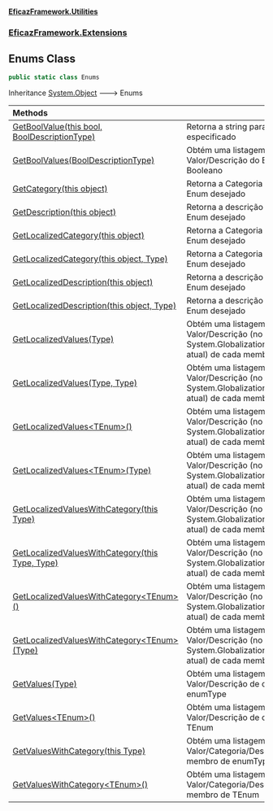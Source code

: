 #### [EficazFramework.Utilities](EficazFrameworkUtilities.md 'EficazFramework Utilities')
### [EficazFramework.Extensions](EficazFrameworkUtilities.md#EficazFramework.Extensions 'EficazFramework.Extensions')

## Enums Class

```csharp
public static class Enums
```

Inheritance [System.Object](https://docs.microsoft.com/en-us/dotnet/api/System.Object 'System.Object') &#129106; Enums

| Methods | |
| :--- | :--- |
| [GetBoolValue(this bool, BoolDescriptionType)](EficazFramework.Extensions/Enums/GetBoolValue(thisbool,BoolDescriptionType).md 'EficazFramework.Extensions.Enums.GetBoolValue(this bool, EficazFramework.Extensions.BoolDescriptionType)') | Retorna a string para o valor bool especificado |
| [GetBoolValues(BoolDescriptionType)](EficazFramework.Extensions/Enums/GetBoolValues(BoolDescriptionType).md 'EficazFramework.Extensions.Enums.GetBoolValues(EficazFramework.Extensions.BoolDescriptionType)') | Obtém uma listagem de pares Valor/Descrição do Enumerador Booleano |
| [GetCategory(this object)](EficazFramework.Extensions/Enums/GetCategory(thisobject).md 'EficazFramework.Extensions.Enums.GetCategory(this object)') | Retorna a Categoria para o valor de Enum desejado |
| [GetDescription(this object)](EficazFramework.Extensions/Enums/GetDescription(thisobject).md 'EficazFramework.Extensions.Enums.GetDescription(this object)') | Retorna a descrição para o valor de Enum desejado |
| [GetLocalizedCategory(this object)](EficazFramework.Extensions/Enums/GetLocalizedCategory(thisobject).md 'EficazFramework.Extensions.Enums.GetLocalizedCategory(this object)') | Retorna a Categoria para o valor de Enum desejado |
| [GetLocalizedCategory(this object, Type)](EficazFramework.Extensions/Enums/GetLocalizedCategory(thisobject,Type).md 'EficazFramework.Extensions.Enums.GetLocalizedCategory(this object, System.Type)') | Retorna a Categoria para o valor de Enum desejado |
| [GetLocalizedDescription(this object)](EficazFramework.Extensions/Enums/GetLocalizedDescription(thisobject).md 'EficazFramework.Extensions.Enums.GetLocalizedDescription(this object)') | Retorna a descrição para o valor de Enum desejado |
| [GetLocalizedDescription(this object, Type)](EficazFramework.Extensions/Enums/GetLocalizedDescription(thisobject,Type).md 'EficazFramework.Extensions.Enums.GetLocalizedDescription(this object, System.Type)') | Retorna a descrição para o valor de Enum desejado |
| [GetLocalizedValues(Type)](EficazFramework.Extensions/Enums/GetLocalizedValues(Type).md 'EficazFramework.Extensions.Enums.GetLocalizedValues(System.Type)') | Obtém uma listagem de pares Valor/Descrição (no idioma de System.Globalization.Culture.CultureInfo atual) de cada membro de enumType |
| [GetLocalizedValues(Type, Type)](EficazFramework.Extensions/Enums/GetLocalizedValues(Type,Type).md 'EficazFramework.Extensions.Enums.GetLocalizedValues(System.Type, System.Type)') | Obtém uma listagem de pares Valor/Descrição (no idioma de System.Globalization.Culture.CultureInfo atual) de cada membro de enumType |
| [GetLocalizedValues&lt;TEnum&gt;()](EficazFramework.Extensions/Enums/GetLocalizedValues_TEnum_().md 'EficazFramework.Extensions.Enums.GetLocalizedValues<TEnum>()') | Obtém uma listagem de pares Valor/Descrição (no idioma de System.Globalization.Culture.CultureInfo atual) de cada membro de TEnum |
| [GetLocalizedValues&lt;TEnum&gt;(Type)](EficazFramework.Extensions/Enums/GetLocalizedValues_TEnum_(Type).md 'EficazFramework.Extensions.Enums.GetLocalizedValues<TEnum>(System.Type)') | Obtém uma listagem de pares Valor/Descrição (no idioma de System.Globalization.Culture.CultureInfo atual) de cada membro de TEnum |
| [GetLocalizedValuesWithCategory(this Type)](EficazFramework.Extensions/Enums/GetLocalizedValuesWithCategory(thisType).md 'EficazFramework.Extensions.Enums.GetLocalizedValuesWithCategory(this System.Type)') | Obtém uma listagem de pares Valor/Descrição (no idioma de System.Globalization.Culture.CultureInfo atual) de cada membro de enumType |
| [GetLocalizedValuesWithCategory(this Type, Type)](EficazFramework.Extensions/Enums/GetLocalizedValuesWithCategory(thisType,Type).md 'EficazFramework.Extensions.Enums.GetLocalizedValuesWithCategory(this System.Type, System.Type)') | Obtém uma listagem de pares Valor/Descrição (no idioma de System.Globalization.Culture.CultureInfo atual) de cada membro de enumType |
| [GetLocalizedValuesWithCategory&lt;TEnum&gt;()](EficazFramework.Extensions/Enums/GetLocalizedValuesWithCategory_TEnum_().md 'EficazFramework.Extensions.Enums.GetLocalizedValuesWithCategory<TEnum>()') | Obtém uma listagem de pares Valor/Descrição (no idioma de System.Globalization.Culture.CultureInfo atual) de cada membro de TEnum |
| [GetLocalizedValuesWithCategory&lt;TEnum&gt;(Type)](EficazFramework.Extensions/Enums/GetLocalizedValuesWithCategory_TEnum_(Type).md 'EficazFramework.Extensions.Enums.GetLocalizedValuesWithCategory<TEnum>(System.Type)') | Obtém uma listagem de pares Valor/Descrição (no idioma de System.Globalization.Culture.CultureInfo atual) de cada membro de TEnum |
| [GetValues(Type)](EficazFramework.Extensions/Enums/GetValues(Type).md 'EficazFramework.Extensions.Enums.GetValues(System.Type)') | Obtém uma listagem de pares Valor/Descrição de cada membro de enumType |
| [GetValues&lt;TEnum&gt;()](EficazFramework.Extensions/Enums/GetValues_TEnum_().md 'EficazFramework.Extensions.Enums.GetValues<TEnum>()') | Obtém uma listagem de pares Valor/Descrição de cada membro de TEnum |
| [GetValuesWithCategory(this Type)](EficazFramework.Extensions/Enums/GetValuesWithCategory(thisType).md 'EficazFramework.Extensions.Enums.GetValuesWithCategory(this System.Type)') | Obtém uma listagem de Valor/Categoria/Descrição de cada membro de enumType |
| [GetValuesWithCategory&lt;TEnum&gt;()](EficazFramework.Extensions/Enums/GetValuesWithCategory_TEnum_().md 'EficazFramework.Extensions.Enums.GetValuesWithCategory<TEnum>()') | Obtém uma listagem de Valor/Categoria/Descrição de cada membro de TEnum |
